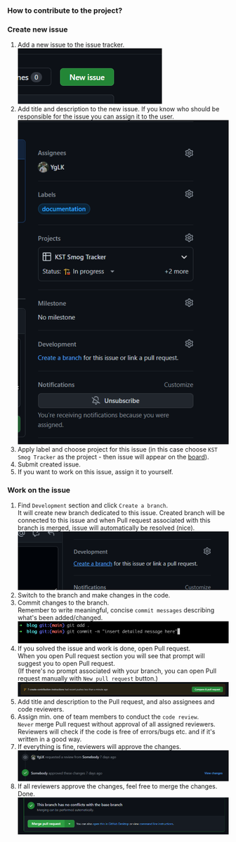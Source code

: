 ### How to contribute to the project?

### Create new issue
1. Add a new issue to the issue tracker. <br>
![img.png](img.png)
2. Add title and description to the new issue. If you know who should be responsible for the issue you can assign it to the user. <br>
![img_8.png](img_8.png)
3. Apply label and choose project for this issue (in this case choose `KST Smog Tracker` as the project - then issue will appear on the [board](https://github.com/orgs/SMOG-Devs/projects/1)).
4. Submit created issue.
5. If you want to work on this issue, assign it to yourself.


### Work on the issue
1. Find `Development` section and click `Create a branch`. <br>
It will create new branch dedicated to this issue. Created branch will be connected to this issue and when Pull request 
associated with this branch is merged, issue will automatically be resolved (nice). <br> 
![img_10.png](img_10.png)
2. Switch to the branch and make changes in the code.
3. Commit changes to the branch. <br>
Remember to write meaningful, concise `commit messages` describing what's been added/changed. <br>
![img_11.png](img_11.png)
4. If you solved the issue and work is done, open Pull request.<br>
When you open Pull request section you will see that prompt will suggest you to open Pull request.<br> 
(If there's no prompt associated with your branch, you can open Pull request manually with `New pull request` button.) <br>
![img_19.png](img_19.png)
5. Add title and description to the Pull request, and also  assignees and code reviewers. <br>
6. Assign min. one of team members to conduct the `code review`. <br>
`Never` merge Pull request without approval of all assigned reviewers. Reviewers will check if the code is free of errors/bugs etc. and if it's written in a good way. <br>
7. If everything is fine, reviewers will approve the changes. <br>
![img_17.png](img_17.png)
8. If all reviewers approve the changes, feel free to merge the changes. Done.
![img_1.png](img_1.png)
